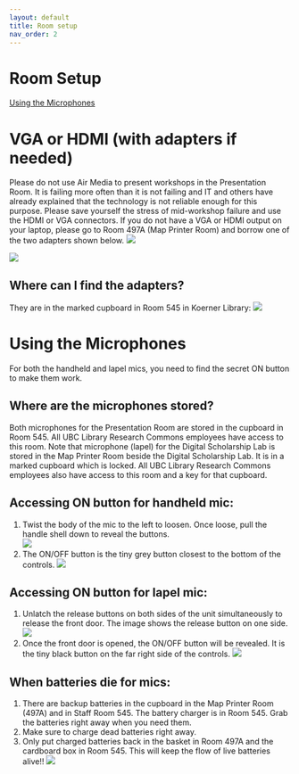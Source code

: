 ```yaml
---
layout: default
title: Room setup
nav_order: 2
---
```


# Room Setup
[Using the Microphones](#using-the-microphones)
# VGA or HDMI (with adapters if needed)

Please do not use Air Media to present workshops in the Presentation Room. It is failing more often than it is not failing and IT and others have already explained that the technology is not reliable enough for this purpose. 
Please save yourself the stress of mid-workshop failure and use the HDMI or VGA connectors. If you do not have a VGA or HDMI output on your laptop, please go to Room 497A (Map Printer Room) and borrow one of the two adapters shown below. 
![]("/blob/master/assets/images/Thunderbolt%203%20to%20HDMI.png)

![](https://github.com/ubcresearchcommons/rc-docs/blob/master/assets/images/vgathunderbolt2.png)
  
## Where can I find the adapters?
They are in the marked cupboard in Room 545 in Koerner Library:
![](https://github.com/ubcresearchcommons/rc-docs/blob/master/assets/images/wherearetheadapters.png) 

# Using the Microphones
For both the handheld and lapel mics, you need to find the secret ON button to make them work.

## Where are the microphones stored?
Both microphones for the Presentation Room are stored in the cupboard in Room 545. All UBC Library Research Commons employees have access to this room. Note that microphone (lapel) for the Digital Scholarship Lab is stored in the Map Printer Room beside the Digital Scholarship Lab. It is in a marked cupboard which is locked. All UBC Library Research Commons employees also have access to this room and a key for that cupboard.

## Accessing ON button for handheld mic:
1. Twist the body of the mic to the left to loosen. Once loose, pull the handle shell down to reveal the buttons.<br>
![](https://github.com/ubcresearchcommons/rc-docs/blob/master/assets/images/handheldextension.jpg)
2. The ON/OFF button is the tiny grey button closest to the bottom of the controls.
![](https://github.com/ubcresearchcommons/rc-docs/blob/master/assets/images/handheld_buttons.jpg)

## Accessing ON button for lapel mic:
1. Unlatch the release buttons on both sides of the unit simultaneously to release the front door. The image shows the release button on one side.
![](https://github.com/ubcresearchcommons/rc-docs/blob/master/assets/images/lapelmicsidebuttons.jpg)
2. Once the front door is opened, the ON/OFF button will be revealed. It is the tiny black button on the far right side of the controls.
![](https://github.com/ubcresearchcommons/rc-docs/blob/master/assets/images/lapelmicinternalbuttons.jpg)

## When batteries die for mics:
1. There are backup batteries in the cupboard in the Map Printer Room (497A) and in Staff Room 545. The battery charger is in Room 545. Grab the batteries right away when you need them.
2. Make sure to charge dead batteries right away. 
3. Only put charged batteries back in the basket in Room 497A and the cardboard box in Room 545. This will keep the flow of live batteries alive!! 
![](https://github.com/ubcresearchcommons/rc-docs/blob/master/assets/images/batteriesandcharger.jpg)
